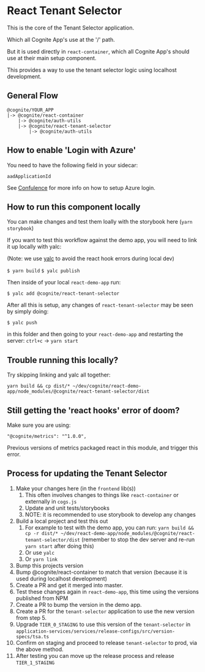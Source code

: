 # React Tenant Selector

This is the core of the Tenant Selector application.

Which all Cognite App's use at the '/' path.

But it is used directly in `react-container`, which all Cognite App's should use at their main setup component.

This provides a way to use the tenant selector logic using localhost development.

## General Flow

```
@cognite/YOUR_APP
|-> @cognite/react-container
    |-> @cognite/auth-utils
    |-> @cognite/react-tenant-selector
        |-> @cognite/auth-utils
```

## How to enable 'Login with Azure'

You need to have the following field in your sidecar:

`aadApplicationId`

See [Confulence](https://cognitedata.atlassian.net/wiki/spaces/AD/pages/2334818447/Enable+OIDC+Tokens+for+an+Application) for more info on how to setup Azure login.

## How to run this component locally

You can make changes and test them loally with the storybook here (`yarn storybook`)

If you want to test this workflow against the demo app, you will need to link it up locally with yalc:

(Note: we use [yalc](https://github.com/wclr/yalc#installation) to avoid the react hook errors during local dev)

`$ yarn build`
`$ yalc publish`

Then inside of your local `react-demo-app` run:

`$ yalc add @cognite/react-tenant-selector`

After all this is setup, any changes of `react-tenant-selector` may be seen by simply doing:

`$ yalc push`

in this folder and then going to your `react-demo-app` and restarting the server: `ctrl+c` -> `yarn start`

## Trouble running this locally?

Try skipping linking and yalc all together:

```
yarn build && cp dist/* ~/dev/cognite/react-demo-app/node_modules/@cognite/react-tenant-selector/dist
```

## Still getting the 'react hooks' error of doom?

Make sure you are using:

    "@cognite/metrics": "^1.0.0",

Previous versions of metrics packaged react in this module, and trigger this error.

## Process for updating the Tenant Selector

1. Make your changes here (in the `frontend` lib(s))
   1. This often involves changes to things like `react-container` or externally in `cogs.js`
   2. Update and unit tests/storybooks
   3. NOTE: it is recommended to use storybook to develop any changes
2. Build a local project and test this out
   1. For example to test with the demo app, you can run:
      `yarn build && cp -r dist/* ~/dev/react-demo-app/node_modules/@cognite/react-tenant-selector/dist` (remember to stop the dev server and re-run `yarn start` after doing this)
   2. Or use `yalc`
   3. Or `yarn link`
3. Bump this projects version
4. Bump @cognite/react-container to match that version (because it is used during localhost development)
5. Create a PR and get it merged into master.
6. Test these changes again in `react-demo-app`, this time using the versions published from NPM
7. Create a PR to bump the version in the demo app.
8. Create a PR for the `tenant-selector` application to use the new version from step 5.
9. Upgrade `TIER_0_STAGING` to use this version of the `tenant-selector` in `application-services/services/release-configs/src/version-specs/tsa.ts` 
10. Confirm on staging and proceed to release `tenant-selector` to prod, via the above method.
11. After testing you can move up the release process and release `TIER_1_STAGING`
